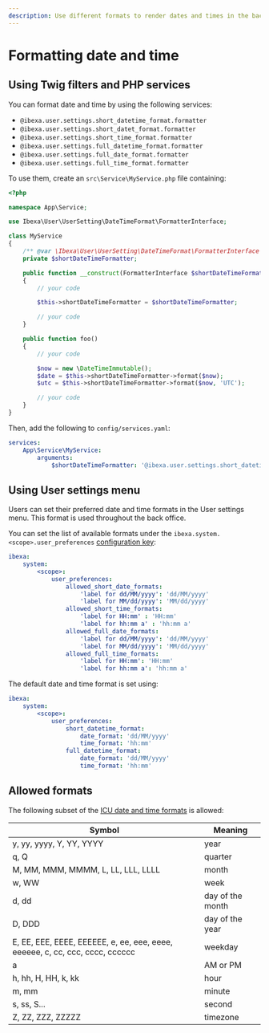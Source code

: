 ```yaml
---
description: Use different formats to render dates and times in the back office and website front.
---
```


# Formatting date and time

## Using Twig filters and PHP services

You can format date and time by using the following services:

- `@ibexa.user.settings.short_datetime_format.formatter`
- `@ibexa.user.settings.short_datet_format.formatter`
- `@ibexa.user.settings.short_time_format.formatter`
- `@ibexa.user.settings.full_datetime_format.formatter`
- `@ibexa.user.settings.full_date_format.formatter`
- `@ibexa.user.settings.full_time_format.formatter`

To use them, create an `src\Service\MyService.php` file containing:

``` php
<?php

namespace App\Service;

use Ibexa\User\UserSetting\DateTimeFormat\FormatterInterface;

class MyService
{
    /** @var \Ibexa\User\UserSetting\DateTimeFormat\FormatterInterface */
    private $shortDateTimeFormatter;

    public function __construct(FormatterInterface $shortDateTimeFormatter)
    {
        // your code

        $this->shortDateTimeFormatter = $shortDateTimeFormatter;

        // your code
    }

    public function foo()
    {
        // your code

        $now = new \DateTimeImmutable();
        $date = $this->shortDateTimeFormatter->format($now);
        $utc = $this->shortDateTimeFormatter->format($now, 'UTC');

        // your code
    }
}
```

Then, add the following to `config/services.yaml`:

``` yaml
services:    
    App\Service\MyService:
        arguments:
            $shortDateTimeFormatter: '@ibexa.user.settings.short_datetime_format.formatter'
```

## Using User settings menu

Users can set their preferred date and time formats in the User settings menu.
This format is used throughout the back office.

You can set the list of available formats under the `ibexa.system.<scope>.user_preferences` [configuration key](configuration.md#configuration-files):

``` yaml
ibexa:
    system:
        <scope>:
            user_preferences:
                allowed_short_date_formats:
                    'label for dd/MM/yyyy': 'dd/MM/yyyy'
                    'label for MM/dd/yyyy': 'MM/dd/yyyy'
                allowed_short_time_formats:
                    'label for HH:mm' : 'HH:mm'
                    'label for hh:mm a' : 'hh:mm a'
                allowed_full_date_formats:
                    'label for dd/MM/yyyy': 'dd/MM/yyyy'
                    'label for MM/dd/yyyy': 'MM/dd/yyyy'
                allowed_full_time_formats:
                    'label for HH:mm': 'HH:mm'
                    'label for hh:mm a': 'hh:mm a'
```

The default date and time format is set using:

``` yaml
ibexa:
    system:
        <scope>:
            user_preferences:
                short_datetime_format:
                    date_format: 'dd/MM/yyyy'
                    time_format: 'hh:mm'
                full_datetime_format:
                    date_format: 'dd/MM/yyyy'
                    time_format: 'hh:mm'
```

## Allowed formats

The following subset of the [ICU date and time formats](https://unicode-org.github.io/icu-docs/apidoc/released/icu4c/classSimpleDateFormat.html#details) is allowed:

|Symbol|Meaning|
|---|---|
|y, yy, yyyy, Y, YY, YYYY|year|
|q, Q|quarter|
|M, MM, MMM, MMMM, L, LL, LLL, LLLL|month|
|w, WW|week|
|d, dd|day of the month|
|D, DDD|day of the year|
|E, EE, EEE, EEEE, EEEEEE, e, ee, eee, eeee, eeeeee, c, cc, ccc, cccc, cccccc|weekday|
|a|AM or PM|
|h, hh, H, HH, k, kk|hour|
|m, mm|minute|
|s, ss, S...|second|
|Z, ZZ, ZZZ, ZZZZZ|timezone|
